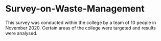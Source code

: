 # Survey-on-Waste-Management
This survey was conducted within the college by a team of 10 people in November 2020. Certain areas of the college were targeted and results were analysed.
